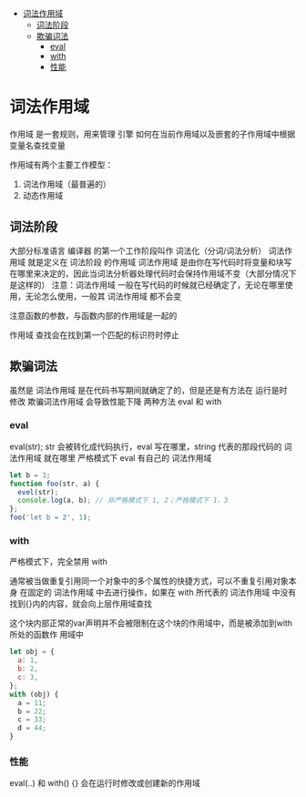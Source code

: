 - [词法作用域](#词法作用域)
  - [词法阶段](#词法阶段)
  - [欺骗词法](#欺骗词法)
    - [eval](#eval)
    - [with](#with)
    - [性能](#性能)

# 词法作用域
作用域 是一套规则，用来管理 引擎 如何在当前作用域以及嵌套的子作用域中根据变量名查找变量

作用域有两个主要工作模型：
1. 词法作用域（最普遍的）
2. 动态作用域

## 词法阶段
大部分标准语言 编译器 的第一个工作阶段叫作 词法化（分词/词法分析）
词法作用域 就是定义在 词法阶段 的作用域
词法作用域 是由你在写代码时将变量和块写在哪里来决定的，因此当词法分析器处理代码时会保持作用域不变（大部分情况下是这样的）
注意：词法作用域 一般在写代码的时候就已经确定了，无论在哪里使用，无论怎么使用，一般其 词法作用域 都不会变

注意函数的参数，与函数内部的作用域是一起的

作用域 查找会在找到第一个匹配的标识符时停止

## 欺骗词法
虽然是 词法作用域 是在代码书写期间就确定了的，但是还是有方法在 运行是时 修改
欺骗词法作用域 会导致性能下降
两种方法 eval 和 with

### eval
eval(str);
str 会被转化成代码执行，eval 写在哪里，string 代表的那段代码的 词法作用域 就在哪里
严格模式下 eval 有自己的 词法作用域
```js
let b = 3;
function foo(str, a) {
  evel(str);
  console.log(a, b); // 非严格模式下 1, 2；严格模式下 1，3
};
foo('let b = 2', 1);
```

### with
严格模式下，完全禁用 with

通常被当做重复引用同一个对象中的多个属性的快捷方式，可以不重复引用对象本身
在固定的 词法作用域 中去进行操作，如果在 with 所代表的 词法作用域 中没有找到{}内的内容，就会向上层作用域查找

这个块内部正常的var声明并不会被限制在这个块的作用域中，而是被添加到with所处的函数作
用域中

```js
let obj = {
  a: 1,
  b: 2,
  c: 3,
};
with (obj) {
  a = 11;
  b = 22;
  c = 33;
  d = 44;
} 
```

### 性能
eval(..) 和 with() {} 会在运行时修改或创建新的作用域